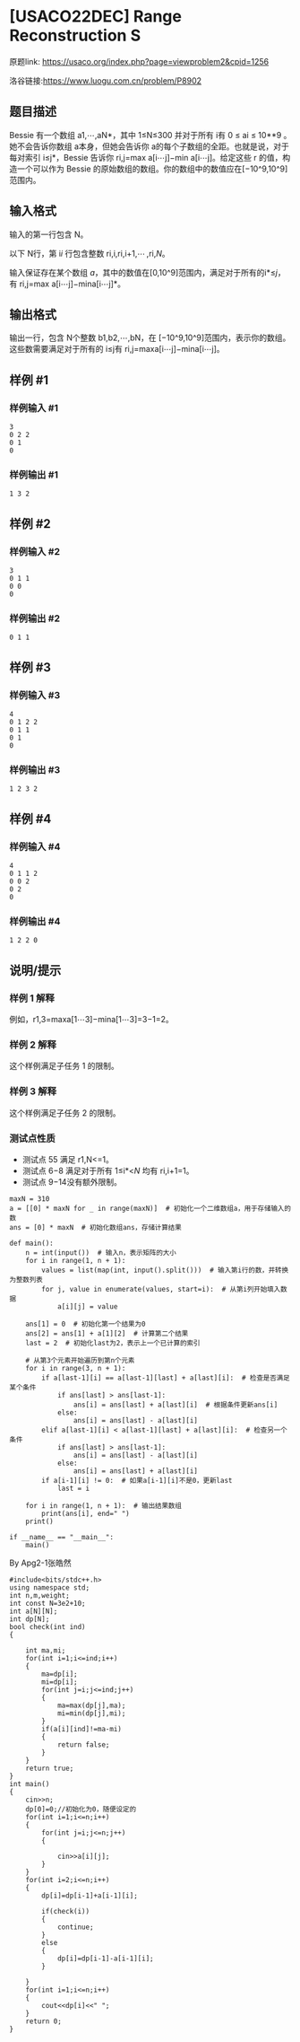 # [USACO22DEC] Range Reconstruction S
原题link: https://usaco.org/index.php?page=viewproblem2&cpid=1256

洛谷链接:https://www.luogu.com.cn/problem/P8902


## 题目描述

Bessie 有一个数组 a1,⋯,aN*，其中 1≤N≤300 并对于所有 i有 0 ≤ ai ≤ 10**9 。她不会告诉你数组 a本身，但她会告诉你 a的每个子数组的全距。也就是说，对于每对索引 i≤j*，Bessie 告诉你 ri,j=max⁡ a[i⋯j]−min⁡ a[i⋯j]。给定这些 r 的值，构造一个可以作为 Bessie 的原始数组的数组。你的数组中的数值应在[−10^9,10^9]范围内。

## 输入格式

输入的第一行包含 N。

以下 N行，第 i*i* 行包含整数 ri,i,ri,i+1,⋯ ,ri,*N*。

输入保证存在某个数组 *a*，其中的数值在[0,10^9]范围内，满足对于所有的i*≤*j*，有 ri,j=max⁡ a[i⋯j]−min⁡a[i⋯j]*。

## 输出格式

输出一行，包含 N个整数 b1,b2,⋯,bN，在 [−10^9,10^9]范围内，表示你的数组。这些数需要满足对于所有的 i≤j有 ri,j=max⁡a[i⋯j]−min⁡a[i⋯j]。

## 样例 #1

### 样例输入 #1

```
3
0 2 2
0 1
0
```

### 样例输出 #1

```
1 3 2
```

## 样例 #2

### 样例输入 #2

```
3
0 1 1
0 0
0
```

### 样例输出 #2

```
0 1 1
```

## 样例 #3

### 样例输入 #3

```
4
0 1 2 2
0 1 1
0 1
0
```

### 样例输出 #3

```
1 2 3 2
```

## 样例 #4

### 样例输入 #4

```
4
0 1 1 2
0 0 2
0 2
0
```

### 样例输出 #4

```
1 2 2 0
```

## 说明/提示

### 样例 1 解释

例如，r1,3=max⁡a[1⋯3]−min⁡a[1⋯3]=3−1=2。

### 样例 2 解释

这个样例满足子任务 1 的限制。

### 样例 3 解释

这个样例满足子任务 2 的限制。

### 测试点性质

- 测试点 55 满足 r1,N<=1。
- 测试点 6−8 满足对于所有 1≤i*<*N* 均有 ri,i+1=1。
- 测试点 9−14没有额外限制。

```
maxN = 310
a = [[0] * maxN for _ in range(maxN)]  # 初始化一个二维数组a，用于存储输入的数
ans = [0] * maxN  # 初始化数组ans，存储计算结果

def main():
    n = int(input())  # 输入n，表示矩阵的大小
    for i in range(1, n + 1):
        values = list(map(int, input().split()))  # 输入第i行的数，并转换为整数列表
        for j, value in enumerate(values, start=i):  # 从第i列开始填入数据
            a[i][j] = value
    
    ans[1] = 0  # 初始化第一个结果为0
    ans[2] = ans[1] + a[1][2]  # 计算第二个结果
    last = 2  # 初始化last为2，表示上一个已计算的索引

    # 从第3个元素开始遍历到第n个元素
    for i in range(3, n + 1):
        if a[last-1][i] == a[last-1][last] + a[last][i]:  # 检查是否满足某个条件
            if ans[last] > ans[last-1]:
                ans[i] = ans[last] + a[last][i]  # 根据条件更新ans[i]
            else:
                ans[i] = ans[last] - a[last][i]
        elif a[last-1][i] < a[last-1][last] + a[last][i]:  # 检查另一个条件
            if ans[last] > ans[last-1]:
                ans[i] = ans[last] - a[last][i]
            else:
                ans[i] = ans[last] + a[last][i]
        if a[i-1][i] != 0:  # 如果a[i-1][i]不是0，更新last
            last = i

    for i in range(1, n + 1):  # 输出结果数组
        print(ans[i], end=" ")
    print()

if __name__ == "__main__":
    main()
```
By Apg2-1张皓然
```
#include<bits/stdc++.h>
using namespace std;
int n,m,weight;
int const N=3e2+10;
int a[N][N]; 
int dp[N];
bool check(int ind)
{
	
	int ma,mi;
	for(int i=1;i<=ind;i++)
	{
		ma=dp[i];
		mi=dp[i];
		for(int j=i;j<=ind;j++)
		{
			ma=max(dp[j],ma);
			mi=min(dp[j],mi);
		}
		if(a[i][ind]!=ma-mi)
		{
			return false;
		}
	}
	return true;
}
int main()                           
{
	cin>>n;
	dp[0]=0;//初始化为0，随便设定的 
	for(int i=1;i<=n;i++)
	{
		for(int j=i;j<=n;j++)
		{
			
			cin>>a[i][j];
		}
	}
	for(int i=2;i<=n;i++)
	{
		dp[i]=dp[i-1]+a[i-1][i];
	
		if(check(i))
		{
			continue;
		}
		else
		{
			dp[i]=dp[i-1]-a[i-1][i];
		}
		
	}
	for(int i=1;i<=n;i++)
	{
		cout<<dp[i]<<" ";
	}
	return 0;
}
```
